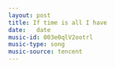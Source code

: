 ```yaml
---
layout: post
title: If time is all I have
date:   date
music-id: 003e0qlV2ootrl
music-type: song
music-source: tencent
---
```



